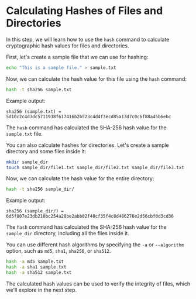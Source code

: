 # Calculating Hashes of Files and Directories

In this step, we will learn how to use the `hash` command to calculate cryptographic hash values for files and directories.

First, let's create a sample file that we can use for hashing:

```bash
echo "This is a sample file." > sample.txt
```

Now, we can calculate the hash value for this file using the `hash` command:

```bash
hash -t sha256 sample.txt
```

Example output:

```
sha256 (sample.txt) = 5d10c2c4d3dc5711938f617416b2b523c4d4f3ecd85a13d7c0c6f88a45b6ebc
```

The `hash` command has calculated the SHA-256 hash value for the `sample.txt` file.

You can also calculate hashes for directories. Let's create a sample directory and some files inside it:

```bash
mkdir sample_dir
touch sample_dir/file1.txt sample_dir/file2.txt sample_dir/file3.txt
```

Now, we can calculate the hash value for the entire directory:

```bash
hash -t sha256 sample_dir/
```

Example output:

```
sha256 (sample_dir/) = 6d5f807e23db210bc254a28be2abb02f48cf35f4c8d486276e2d56cbf0d3cd36
```

The `hash` command has calculated the SHA-256 hash value for the `sample_dir` directory, including all the files inside it.

You can use different hash algorithms by specifying the `-a` or `--algorithm` option, such as `md5`, `sha1`, `sha256`, or `sha512`.

```bash
hash -a md5 sample.txt
hash -a sha1 sample.txt
hash -a sha512 sample.txt
```

The calculated hash values can be used to verify the integrity of files, which we'll explore in the next step.
